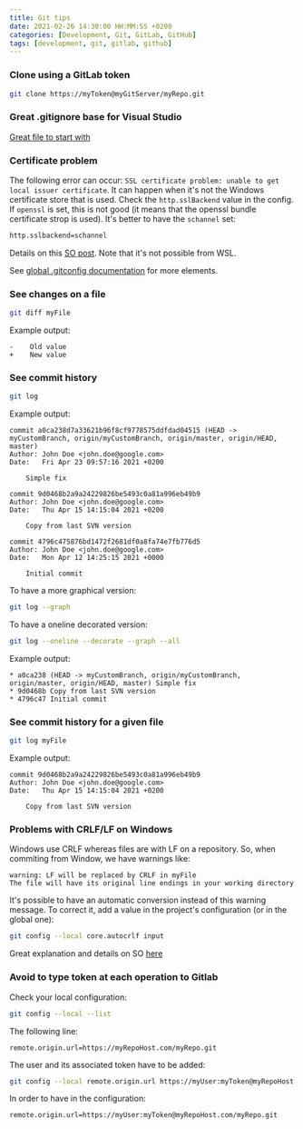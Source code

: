 ```yaml
---
title: Git tips
date: 2021-02-26 14:30:00 HH:MM:SS +0200
categories: [Development, Git, GitLab, GitHub]
tags: [development, git, gitlab, github]
---
```


### Clone using a GitLab token

```bash
git clone https://myToken@myGitServer/myRepo.git
```

### Great .gitignore base for Visual Studio

[Great file to start with](https://github.com/github/gitignore/blob/master/VisualStudio.gitignore)

### Certificate problem

The following error can occur: `SSL certificate problem: unable to get local issuer certificate`. It can happen when it's not the Windows certificate store that is used.
Check the `http.sslBackend` value in the config. If `openssl` is set, this is not good (it means that the openssl bundle certificate strop is used). It's better to have the `schannel` set:

```bash
http.sslbackend=schannel
```

Details on this [SO post](https://stackoverflow.com/a/48212753/7445285). Note that it's not possible from WSL.

See [global .gitconfig documentation](https://git-scm.com/docs/git-config) for more elements.

### See changes on a file

```bash
git diff myFile
```

Example output:

```text
-    Old value
+    New value
```

### See commit history

```bash
git log
```

Example output:

```text
commit a0ca238d7a33621b96f8cf9778575ddfdad04515 (HEAD -> myCustomBranch, origin/myCustomBranch, origin/master, origin/HEAD, master)
Author: John Doe <john.doe@google.com>
Date:   Fri Apr 23 09:57:16 2021 +0200

    Simple fix

commit 9d0468b2a9a24229826be5493c0a81a996eb49b9
Author: John Doe <john.doe@google.com>
Date:   Thu Apr 15 14:15:04 2021 +0200

    Copy from last SVN version

commit 4796c475876bd1472f2681df0a8fa74e7fb776d5
Author: John Doe <john.doe@google.com>
Date:   Mon Apr 12 14:25:15 2021 +0000

    Initial commit
```

To have a more graphical version:

```bash
git log --graph
```

To have a oneline decorated version:

```bash
git log --oneline --decorate --graph --all
```

Example output:

```text
* a0ca238 (HEAD -> myCustomBranch, origin/myCustomBranch, origin/master, origin/HEAD, master) Simple fix
* 9d0468b Copy from last SVN version
* 4796c47 Initial commit
```

### See commit history for a given file

```bash
git log myFile
```

Example output:

```text
commit 9d0468b2a9a24229826be5493c0a81a996eb49b9
Author: John Doe <john.doe@google.com>
Date:   Thu Apr 15 14:15:04 2021 +0200

    Copy from last SVN version
```

### Problems with CRLF/LF on Windows

Windows use CRLF whereas files are with LF on a repository. So, when commiting from Window, we have warnings like:

```text
warning: LF will be replaced by CRLF in myFile
The file will have its original line endings in your working directory
```

It's possible to have an automatic conversion instead of this warning message. To correct it, add a value in the project's configuration (or in the global one):

```bash
git config --local core.autocrlf input
```

Great explanation and details on SO [here](https://stackoverflow.com/a/20653073/7445285)

### Avoid to type token at each operation to Gitlab

Check your local configuration:

```bash
git config --local --list
```

The following line:

```text
remote.origin.url=https://myRepoHost.com/myRepo.git
```

The user and its associated token have to be added:

```bash
git config --local remote.origin.url https://myUser:myToken@myRepoHost.com/myRepo.git
```

In order to have in the configuration:

```text
remote.origin.url=https://myUser:myToken@myRepoHost.com/myRepo.git
```
